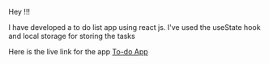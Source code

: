 Hey !!! 

I have developed a to do list app using react js. I've used the useState hook and local storage for storing the tasks

Here is the live link for the app [To-do App](https://react-to-do-app-pranav.netlify.app/)
